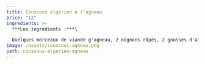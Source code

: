 ```yaml
---
title: Couscous algérien à l'agneau
price: "12"
ingredients: >-
  ***Les ingrédients :***\

  Quelques morceaux de viande g'agneau, 2 oignons râpés, 2 gousses d'ail râpées, 1 tasse de pois-chiches, 1 tomate, 1 cuillère de concentré de tomates, 8 carottes, 1 branche de céleri, Sel, poivre, Piment selon votre goût
image: /assets/couscous-agneau.png
path: couscous-algerien-agneau
---
```

